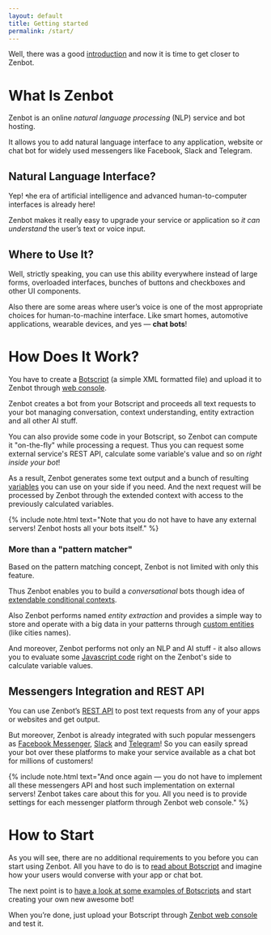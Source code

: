 ```yaml
---
layout: default
title: Getting started
permalink: /start/
---
```


Well, there was a good [introduction](/) and now it is time to get closer to Zenbot.

# What Is Zenbot
Zenbot is an online _natural language processing_ (NLP) service and bot hosting.

It allows you to add natural language interface to any application, website or chat bot for widely used messengers like Facebook, Slack and Telegram.

## Natural Language Interface?
Yep! າhe era of artificial intelligence and advanced human-to-computer interfaces is already here!

Zenbot makes it really easy to upgrade your service or application so _it can understand_ the user’s text or voice input.

## Where to Use It?
Well, strictly speaking, you can use this ability everywhere instead of large forms, overloaded interfaces, bunches of buttons and checkboxes and other UI components.

Also there are some areas where user’s voice is one of the most appropriate choices for human-to-machine interface.
Like smart homes, automotive applications, wearable devices, and yes — **chat bots**!

# How Does It Work?
You have to create a [Botscript](/botscript/) (a simple XML formatted file) and upload it to Zenbot through [web console](https://zenbot.org).

Zenbot creates a bot from your Botscript and proceeds all text requests to your bot managing conversation, context understanding, entity extraction and all other AI stuff.

You can also provide some code in your Botscript, so Zenbot can compute it "on-the-fly" while processing a request.
Thus you can request some external service\'s REST API, calculate some variable\'s value and so on _right inside your bot_!

As a result, Zenbot generates some text output and a bunch of resulting [variables](/vars/variables/) you can use on your side if you need.
And the next request will be processed by Zenbot through the extended context with access to the previously calculated variables.

{% include note.html text="Note that you do not have to have any external servers! Zenbot hosts all your bots itself." %}

### More than a "pattern matcher"
Based on the pattern matching concept, Zenbot is not limited with only this feature.

Thus Zenbot enables you to build a _conversational_ bots though idea of [extendable conditional contexts](/botscript/conversations/).

Also Zenbot performs named _entity extraction_ and provides a simple way to store and operate with a big data in your patterns through [custom entities](/pattern/entities/) (like cities names).

And moreover, Zenbot performs not only an NLP and AI stuff - it also allows you to evaluate some [Javascript code](/vars/javascript/) right on the Zenbot\'s side to calculate variable values.

## Messengers Integration and REST API
You can use Zenbot’s [REST API](/rest/) to post text requests from any of your apps or websites and get output.

But moreover, Zenbot is already integrated with such popular messengers as [Facebook Messenger](/messengers/facebook/), [Slack](/messengers/slack/) and [Telegram](/messengers/telegram/)!
So you can easily spread your bot over these platforms to make your service available as a chat bot for millions of customers!

{% include note.html text="And once again — you do not have to implement all these messengers API and host such implementation on external servers! Zenbot takes care about this for you. All you need is to provide settings for each messenger platform through Zenbot web console." %}

# How to Start
As you will see, there are no additional requirements to you before you can start using Zenbot.
All you have to do is to [read about Botscript](/botscript/) and imagine how your users would converse with your app or chat bot.

The next point is to [have a look at some examples of Botscripts](/soon/) and start creating your own new awesome bot!

When you’re done, just upload your Botscript through [Zenbot web console](https://zenbot.org) and test it.